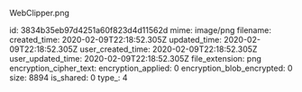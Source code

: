 WebClipper.png

id: 3834b35eb97d4251a60f823d4d11562d
mime: image/png
filename: 
created_time: 2020-02-09T22:18:52.305Z
updated_time: 2020-02-09T22:18:52.305Z
user_created_time: 2020-02-09T22:18:52.305Z
user_updated_time: 2020-02-09T22:18:52.305Z
file_extension: png
encryption_cipher_text: 
encryption_applied: 0
encryption_blob_encrypted: 0
size: 8894
is_shared: 0
type_: 4